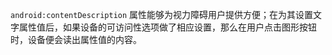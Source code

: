 `android:contentDescription` 属性能够为视力障碍用户提供方便；在为其设置文字属性值后，如果设备的可访问性选项做了相应设置，那么在用户点击图形按钮时，设备便会读出属性值的内容。